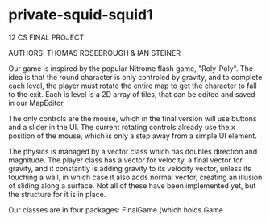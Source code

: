 # private-squid-squid1

12 CS FINAL PROJECT

AUTHORS: THOMAS ROSEBROUGH & IAN STEINER

Our game is inspired by the popular Nitrome flash game, "Roly-Poly". The idea is that the round character is only controled by
gravity, and to complete each level, the player must rotate the entire map to get the character to fall to the exit. Each is
level is a 2D array of tiles, that can be edited and saved in our MapEditor.

The only controls are the mouse, which in the final version will use buttons and a slider in the UI. The current rotating
controls already use the x position of the mouse, which is only a step away from a simple UI element.

The physics is managed by a vector class which has doubles direction and magnitude. The player class has a vector for velocity,
a final vector for gravity, and it constantly is adding gravity to its velocity vector, unless its touching a wall, in which
case it also adds normal vector, creating an illusion of sliding along a surface. Not all of these have been implemented yet,
but the structure for it is in place.

Our classes are in four packages: FinalGame (which holds Game
